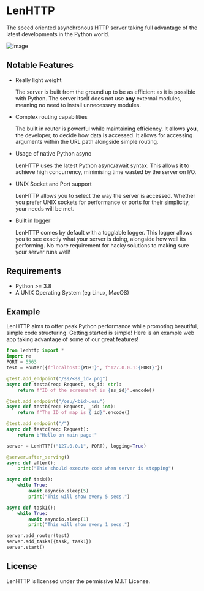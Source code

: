 # LenHTTP

The speed oriented asynchronous HTTP server taking full advantage of the latest developments in the Python world.

![image](https://user-images.githubusercontent.com/36131887/123316436-bceb2c80-d524-11eb-8c75-cf4aa0bf0fa2.png)

## Notable Features

- Really light weight

  The server is built from the ground up to be as efficient as it is possible with Python. The server itself does not use **any** external modules, meaning no need to install unnecessary modules.
  
- Complex routing capabilities

  The built in router is powerful while maintaining efficiency. It allows **you**, the developer, to decide how data is accessed. It allows for accessing arguments within the URL path alongside simple routing.
 
- Usage of native Python async

  LenHTTP uses the latest Python async/await syntax. This allows it to achieve high concurrency, minimising time wasted by the server on I/O.
 
- UNIX Socket and Port support

  LenHTTP allows you to select the way the server is accessed. Whether you prefer UNIX sockets for performance or ports for their simplicity, your needs will be met.
 
- Built in logger

  LenHTTP comes by default with a togglable logger. This logger allows you to see exactly what your server is doing, alongside how well its performing. No more requirement for hacky solutions to making sure your server runs well!

## Requirements

- Python >= 3.8
- A UNIX Operating System (eg Linux, MacOS)

## Example

LenHTTP aims to offer peak Python performance while promoting beautiful, simple code structuring. Getting started is simple! Here is an example web app taking advantage of some of our great features!

```py
from lenhttp import *
import re
PORT = 5563
test = Router({f"localhost:{PORT}", f"127.0.0.1:{PORT}"})

@test.add_endpoint("/ss/<ss_id>.png")
async def testa(req: Request, ss_id: str):
	return f"ID of the screenshot is {ss_id}".encode()

@test.add_endpoint("/osu/<bid>.osu")
async def testb(req: Request, _id: int):
	return f"The ID of map is {_id}".encode()

@test.add_endpoint("/")
async def testc(req: Request):
	return b"Hello on main page!"

server = LenHTTP(("127.0.0.1", PORT), logging=True)

@server.after_serving()
async def after():
	print("This should execute code when server is stopping")

async def task():
	while True:
		await asyncio.sleep(5)
		print("This will show every 5 secs.")

async def task1():
	while True:
		await asyncio.sleep(1)
		print("This will show every 1 secs.")

server.add_router(test)
server.add_tasks({task, task1})
server.start()
```

## License

LenHTTP is licensed under the permissive M.I.T License.
